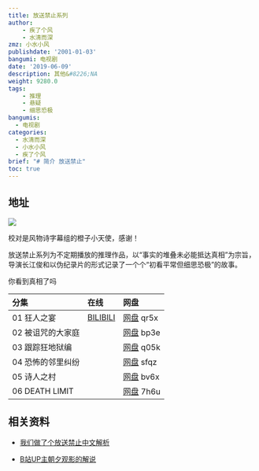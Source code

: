 ```yaml
---
title: 放送禁止系列
author: 
    - 疾了个风
    - 水清而深
zmz: 小水小风
publishdate: '2001-01-03'
bangumi: 电视剧
date: '2019-06-09'
description: 其他&#8226;NA
weight: 9280.0
tags:
    - 推理
    - 悬疑
    - 细思恐极
bangumis:
  - 电视剧
categories:
  - 水清而深
  - 小水小风
  - 疾了个风
brief: "# 简介 放送禁止"
toc: true
---
```


## 地址

![](https://raw.githubusercontent.com/tcgriffith/owaraisite/master/static/tmpimg/hosokinshi.jpg)

校对是风物诗字幕组的橙子小天使，感谢！


放送禁止系列为不定期播放的推理作品，以“事实的堆叠未必能抵达真相”为宗旨，导演长江俊和以伪纪录片的形式记录了一个个“初看平常但细思恐极”的故事。

你看到真相了吗

|分集    |在线  |网盘 |
|:----|:----|:-----|
|01 狂人之宴|[BILIBILI](https://www.bilibili.com/video/av69174903)|[网盘](https://pan.baidu.com/s/1kORCNCwuoEKZzILAGX7YGQ) qr5x|
|02 被诅咒的大家庭||[网盘](https://pan.baidu.com/s/1ZXkdXOu7Yllgu5oWL0ndfw) bp3e|
|03 跟踪狂地狱编||[网盘](https://pan.baidu.com/s/1dT9-u-VboHPZb26vE1uV0g) q05k|
|04 恐怖的邻里纠纷||[网盘](https://pan.baidu.com/s/1oFN9P9unvHtc5iDDBcs4jg) sfqz |
|05 诗人之村||[网盘](https://pan.baidu.com/s/1cGNkyOsz5nAThhMTUN0htA) bv6x|
|06 DEATH LIMIT||[网盘](https://pan.baidu.com/s/1aT40iuyAEKr7UNG8UyVt4w) 7h6u|


## 相关资料

- [我们做了个放送禁止中文解析](http://fsjz.netlify.com)

- [B站UP主朝夕观影的解说](https://space.bilibili.com/3285014/video?keyword=%E6%94%BE%E9%80%81%E7%A6%81%E6%AD%A2)
